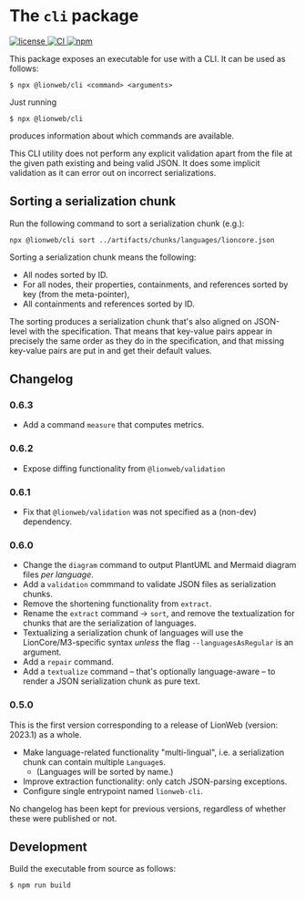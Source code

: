 # The `cli` package

[![license](https://img.shields.io/badge/License-Apache%202.0-green.svg?style=flat)
](./LICENSE)
[![CI](https://github.com/LionWeb-io/lionweb-typescript/actions/workflows/test.yaml/badge.svg)
](https://github.com/LionWeb-io/lionweb-typescript/actions/workflows/test.yaml)
[![npm](https://img.shields.io/npm/v/%40lionweb%2Fcli?label=%40lionweb%2Fcli)
](https://www.npmjs.com/package/@lionweb/cli)

This package exposes an executable for use with a CLI.
It can be used as follows:

```shell
$ npx @lionweb/cli <command> <arguments>
```

Just running

```shell
$ npx @lionweb/cli
```

produces information about which commands are available.

This CLI utility does not perform any explicit validation apart from the file at the given path existing and being valid JSON.
It does some implicit validation as it can error out on incorrect serializations.


## Sorting a serialization chunk

Run the following command to sort a serialization chunk (e.g.):

```shell
npx @lionweb/cli sort ../artifacts/chunks/languages/lioncore.json
```

Sorting a serialization chunk means the following:

* All nodes sorted by ID.
* For all nodes, their properties, containments, and references sorted by key (from the meta-pointer),
* All containments and references sorted by ID.

The sorting produces a serialization chunk that's also aligned on JSON-level with the specification.
That means that key-value pairs appear in precisely the same order as they do in the specification, and that missing key-value pairs are put in and get their default values.


## Changelog

### 0.6.3

* Add a command `measure` that computes metrics.

### 0.6.2

* Expose diffing functionality from `@lionweb/validation`

### 0.6.1

* Fix that `@lionweb/validation` was not specified as a (non-dev) dependency.

### 0.6.0

* Change the `diagram` command to output PlantUML and Mermaid diagram files _per language_.
* Add a `validation` commmand to validate JSON files as serialization chunks.
* Remove the shortening functionality from `extract`.
* Rename the `extract` command &rarr; `sort`, and remove the textualization for chunks that are the serialization of languages.
* Textualizing a serialization chunk of languages will use the LionCore/M3-specific syntax _unless_ the flag `--languagesAsRegular` is an argument.
* Add a `repair` command.
* Add a `textualize` command – that's optionally language-aware – to render a JSON serialization chunk as pure text.

### 0.5.0

This is the first version corresponding to a release of LionWeb (version: 2023.1) as a whole.

* Make language-related functionality "multi-lingual", i.e. a serialization chunk can contain multiple `Language`s.
    * (Languages will be sorted by name.)
* Improve extraction functionality: only catch JSON-parsing exceptions.
* Configure single entrypoint named `lionweb-cli`.

No changelog has been kept for previous versions, regardless of whether these were published or not.

## Development

Build the executable from source as follows:

```shell
$ npm run build
```

